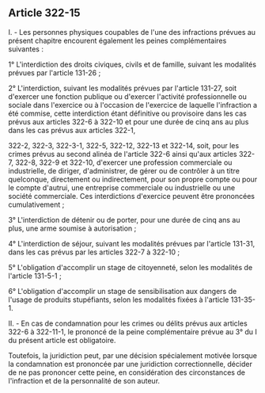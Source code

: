 Article 322-15
----
I. - Les personnes physiques coupables de l'une des infractions prévues au
présent chapitre encourent également les peines complémentaires suivantes :

1° L'interdiction des droits civiques, civils et de famille, suivant les
modalités prévues par l'article 131-26 ;

2° L'interdiction, suivant les modalités prévues par l'article 131-27, soit
d'exercer une fonction publique ou d'exercer l'activité professionnelle ou
sociale dans l'exercice ou à l'occasion de l'exercice de laquelle l'infraction a
été commise, cette interdiction étant définitive ou provisoire dans les cas
prévus aux articles 322-6 à 322-10 et pour une durée de cinq ans au plus dans
les cas prévus aux articles 322-1,

322-2, 322-3, 322-3-1, 322-5, 322-12, 322-13 et 322-14, soit, pour les crimes
prévus au second alinéa de l'article 322-6 ainsi qu'aux articles 322-7, 322-8,
322-9 et 322-10, d'exercer une profession commerciale ou industrielle, de
diriger, d'administrer, de gérer ou de contrôler à un titre quelconque,
directement ou indirectement, pour son propre compte ou pour le compte d'autrui,
une entreprise commerciale ou industrielle ou une société commerciale. Ces
interdictions d'exercice peuvent être prononcées cumulativement ;

3° L'interdiction de détenir ou de porter, pour une durée de cinq ans au plus,
une arme soumise à autorisation ;

4° L'interdiction de séjour, suivant les modalités prévues par l'article 131-31,
dans les cas prévus par les articles 322-7 à 322-10 ;

5° L'obligation d'accomplir un stage de citoyenneté, selon les modalités de
l'article 131-5-1 ;

6° L'obligation d'accomplir un stage de sensibilisation aux dangers de l'usage
de produits stupéfiants, selon les modalités fixées à l'article 131-35-1.

II. - En cas de condamnation pour les crimes ou délits prévus aux articles 322-6
à 322-11-1, le prononcé de la peine complémentaire prévue au 3° du I du présent
article est obligatoire.

Toutefois, la juridiction peut, par une décision spécialement motivée lorsque la
condamnation est prononcée par une juridiction correctionnelle, décider de ne
pas prononcer cette peine, en considération des circonstances de l'infraction et
de la personnalité de son auteur.

